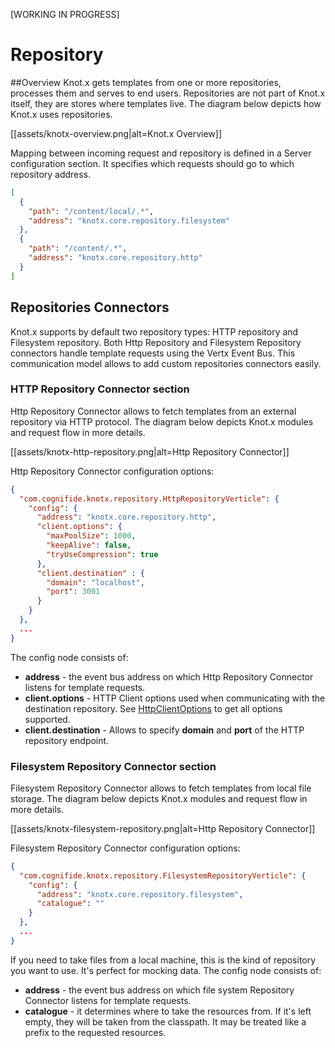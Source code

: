 [WORKING IN PROGRESS]
# Repository

##Overview
Knot.x gets templates from one or more repositories, processes them and serves to end users. Repositories
are not part of Knot.x itself, they are stores where templates live. The diagram below depicts how Knot.x uses
repositories.
 
[[assets/knotx-overview.png|alt=Knot.x Overview]]

Mapping between incoming request and repository is defined in a Server configuration section. It specifies
which requests should go to which repository address.

```json
[
  {
    "path": "/content/local/.*",
    "address": "knotx.core.repository.filesystem"
  },
  {
    "path": "/content/.*",
    "address": "knotx.core.repository.http"
  }
]
```

## Repositories Connectors
Knot.x supports by default two repository types: HTTP repository and Filesystem repository. Both Http 
Repository and Filesystem Repository connectors handle template requests using the Vertx Event Bus. This 
communication model allows to add custom repositories connectors easily.

### HTTP Repository Connector section

Http Repository Connector allows to fetch templates from an external repository via HTTP protocol. The diagram below
depicts Knot.x modules and request flow in more details.

[[assets/knotx-http-repository.png|alt=Http Repository Connector]]

Http Repository Connector configuration options:
```json
{
  "com.cognifide.knotx.repository.HttpRepositoryVerticle": {
    "config": {
      "address": "knotx.core.repository.http",
      "client.options": {
        "maxPoolSize": 1000,
        "keepAlive": false,
        "tryUseCompression": true
      },
      "client.destination" : {
        "domain": "localhost",
        "port": 3001
      }
    }
  },
  ...
}
```

The config node consists of:

- **address** - the event bus address on which Http Repository Connector listens for template requests.
- **client.options** - HTTP Client options used when communicating with the destination repository. See [HttpClientOptions](http://vertx.io/docs/apidocs/io/vertx/core/http/HttpClientOptions.html) to get all options supported.
- **client.destination** - Allows to specify **domain** and **port** of the HTTP repository endpoint.

### Filesystem Repository Connector section

Filesystem Repository Connector allows to fetch templates from local file storage. The diagram below
depicts Knot.x modules and request flow in more details.

[[assets/knotx-filesystem-repository.png|alt=Http Repository Connector]]


Filesystem Repository Connector configuration options:
```json
{
  "com.cognifide.knotx.repository.FilesystemRepositoryVerticle": {
    "config": {
      "address": "knotx.core.repository.filesystem",
      "catalogue": ""
    }
  },
  ...
}
```
If you need to take files from a local machine, this is the kind of repository you want to use. It's perfect for mocking data.
The config node consists of:

- **address** - the event bus address on which file system Repository Connector listens for template requests.
- **catalogue** - it determines where to take the resources from. If it's left empty, they will be taken from the classpath. It may be treated like a prefix to the requested resources.
